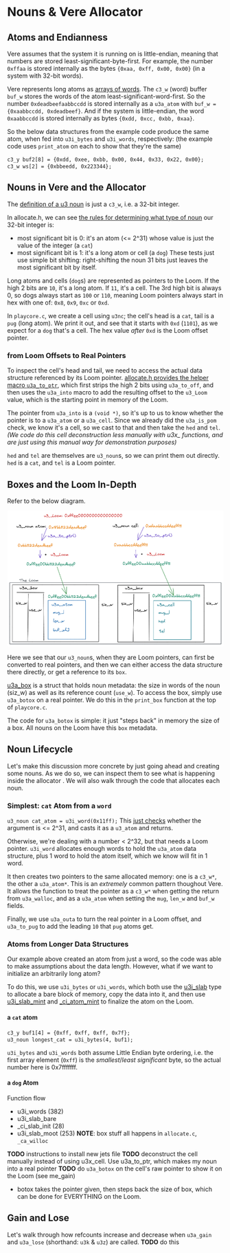 # Nouns & Vere Allocator


## Atoms and Endianness
Vere assumes that the system it is running on is little-endian, meaning that numbers are stored least-significant-byte-first. For example, the number `0xffaa` is stored internally as the bytes `{0xaa, 0xff, 0x00, 0x00}` (in a system with 32-bit words).

Vere represents long atoms as [arrays of words](https://github.com/urbit/urbit/blob/3fc5db758b5b27e574da4d1254768d480998ce63/pkg/urbit/include/noun/allocate.h#L53). The `c3_w` (word) buffer `buf_w` stores the words of the atom least-significant-word-first. So the number `0xdeadbeefaabbccdd` is stored internally as a `u3a_atom` with `buf_w = {0xaabbccdd, 0xdeadbeef}`. And if the system is little-endian, the word `0xaabbccdd` is stored internally as bytes `{0xdd, 0xcc, 0xbb, 0xaa}`.
 
So the below data structures from the example code produce the same atom, when fed into `u3i_bytes` and `u3i_words`, respectively:
(the example code uses `print_atom` on each to show that they're the same)
```
c3_y buf2[8] = {0xdd, 0xee, 0xbb, 0x00, 0x44, 0x33, 0x22, 0x00};
c3_w ws[2] = {0xbbeedd, 0x223344};
```

## Nouns in Vere and the Allocator
The [definition of a u3 noun](https://github.com/urbit/urbit/blob/3fc5db758b5b27e574da4d1254768d480998ce63/pkg/urbit/include/noun/aliases.h#L35) is just a `c3_w`, i.e. a 32-bit integer.

In allocate.h, we can see [the rules for determining what type of noun](https://github.com/urbit/urbit/blob/3fc5db758b5b27e574da4d1254768d480998ce63/pkg/urbit/include/noun/allocate.h#L199) our 32-bit integer is:
* most significant bit is 0: it's an atom (<= 2^31) whose value is just the value of the integer (a `cat`)
* most significant bit is 1: it's a long atom or cell (a `dog`)
These tests just use simple bit shifting: right-shifting the noun 31 bits just leaves the most significant bit by itself.

Long atoms and cells (`dog`s) are represented as pointers to the Loom. If the high 2 bits are `10`, it's a long atom. If `11`, it's a cell. The 3rd high bit is always 0, so dogs always start as `100` or `110`, meaning Loom pointers always start in hex with one of: `0x8`, `0x9`, `0xc` or `0xd`.

In `playcore.c`, we create a cell using `u3nc`; the cell's head is a `cat`, tail is a `pug` (long atom). We print it out, and see that it starts with `0xd` (`1101`), as we expect for a `dog` that's a cell. The hex value *after* `0xd` is the Loom offset pointer.

### from Loom Offsets to Real Pointers 
To inspect the cell's head and tail, we need to access the actual data structure referenced by its Loom pointer.
[allocate.h provides the helper macro `u3a_to_ptr`](https://github.com/urbit/urbit/blob/3fc5db758b5b27e574da4d1254768d480998ce63/pkg/urbit/include/noun/allocate.h#L205), which first strips the high 2 bits using `u3a_to_off`, and then uses the `u3a_into` macro to add the resulting offset to the `u3_Loom` value, which is the starting point in memory of the Loom.

The pointer from `u3a_into` is a `(void *)`, so it's up to us to know whether the pointer is to a `u3a_atom` or a `u3a_cell`. Since we already did the `u3a_is_pom` check, we know it's a cell, so we cast to that and then take the `hed` and `tel`.
*(We code do this cell deconstruction less manually with u3x_ functions, and are just using this manual way for demonstration purposes)*

`hed` and `tel` are themselves are `u3_noun`s, so we can print them out directly. `hed` is a `cat`, and `tel` is a Loom pointer. 

## Boxes and the Loom In-Depth
Refer to the below diagram.

![tree of cores diagram](img/allocator_box.png)

Here we see that our `u3_noun`s, when they are Loom pointers, can first be converted to real pointers, and then we can either access the data structure there directly, or get a reference to its `box`.

[u3a_box](https://github.com/urbit/urbit/blob/3fc5db758b5b27e574da4d1254768d480998ce63/pkg/urbit/include/noun/allocate.h#L79) is a struct that holds noun metadata: the size in words of the noun (siz_w) as well as its reference count (`use_w`). To access the box, simply use `u3a_botox` on a real pointer. We do this in the `print_box` function at the top of `playcore.c`.  

The code for `u3a_botox` is simple: it just "steps back" in memory the size of a box. All nouns on the Loom have this `box` metadata.

## Noun Lifecycle
Let's make this discussion more concrete by just going ahead and creating some nouns. As we do so, we can inspect them to see what is happening inside the allocator . We will also walk through the code that allocates each noun.

### Simplest: `cat` Atom from a `word`
`u3_noun cat_atom = u3i_word(0x11ff);`
This [just checks](https://github.com/urbit/urbit/blob/3fc5db758b5b27e574da4d1254768d480998ce63/pkg/urbit/noun/imprison.c#L292) whether the argument is <= 2^31, and casts it as a `u3_atom` and returns.

Otherwise, we're dealing with a number < 2^32, but that needs a Loom pointer. `u3i_word` allocates enough words to hold the `u3a_atom` data structure, plus 1 word to hold the atom itself, which we know will fit in 1 word.

It then creates two pointers to the same allocated memory: one is a `c3_w*`, the other a `u3a_atom*`. This is an *extremely* common pattern thoughout Vere. It allows the function to treat the pointer as a `c3_w*` when getting the return from `u3a_walloc`, and as a `u3a_atom` when setting the `mug`, `len_w` and `buf_w` fields.

Finally, we use `u3a_outa` to turn the real pointer in a Loom offset, and `u3a_to_pug` to add the leading `10` that `pug` atoms get.

### Atoms from Longer Data Structures 
Our example above created an atom from just a word, so the code was able to make assumptions about the data length. However, what if we want to initialize an arbitrarily long atom?

To do this, we use `u3i_bytes` or `u3i_words`, which both use the [u3i_slab](https://github.com/urbit/urbit/blob/3fc5db758b5b27e574da4d1254768d480998ce63/pkg/urbit/include/noun/imprison.h#L10) type to allocate a bare block of memory, copy the data into it, and then use [u3i_slab_mint](https://github.com/urbit/urbit/blob/3fc5db758b5b27e574da4d1254768d480998ce63/pkg/urbit/noun/imprison.c#L214) and [_ci_atom_mint](https://github.com/urbit/urbit/blob/3fc5db758b5b27e574da4d1254768d480998ce63/pkg/urbit/noun/imprison.c#L66) to finalize the atom on the Loom.

#### a `cat` atom
```
c3_y buf1[4] = {0xff, 0xff, 0xff, 0x7f};
u3_noun longest_cat = u3i_bytes(4, buf1);
```
`u3i_bytes` and `u3i_words` both assume Little Endian byte ordering, i.e. the first array element (`0xff`) is the *smallest*/*least significant* byte, so the actual number here is 0x7fffffff.

#### a `dog` Atom
Function flow
* u3i_words (382)
* u3i_slab_bare
* _ci_slab_init (28)
* u3i_slab_moot (253) 
**NOTE**: box stuff all happens in `allocate.c`, `_ca_willoc`

**TODO** instructions to install new jets file
**TODO** deconstruct the cell manually instead of using u3x_cell. Use u3a_to_ptr, which makes my noun into a real pointer
**TODO** do `u3a_botox` on the cell's raw pointer to show it on the Loom (see me_gain)
- botox takes the pointer given, then steps back the size of box, which can be done for EVERYTHING on the Loom.

## Gain and Lose
Let's walk through how refcounts increase and decrease when `u3a_gain` and `u3a_lose` (shorthand: `u3k` & `u3z`) are called.
**TODO** do this
